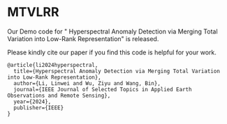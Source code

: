# MTVLRR
Our Demo code for " Hyperspectral Anomaly Detection via Merging Total Variation into Low-Rank Representation" is released.

Please kindly cite our paper if you find this code is helpful for your work.
```
@article{li2024hyperspectral,
  title={Hyperspectral Anomaly Detection via Merging Total Variation into Low-Rank Representation},
  author={Li, Linwei and Wu, Ziyu and Wang, Bin},
  journal={IEEE Journal of Selected Topics in Applied Earth Observations and Remote Sensing},
  year={2024},
  publisher={IEEE}
}
```
